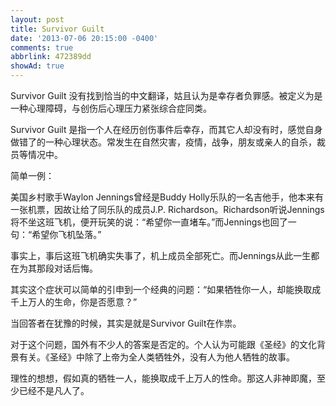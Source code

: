 ```yaml
---
layout: post
title: Survivor Guilt
date: '2013-07-06 20:15:00 -0400'
comments: true
abbrlink: 472389dd
showAd: true
---
```

Survivor Guilt 没有找到恰当的中文翻译，姑且认为是幸存者负罪感。被定义为是一种心理障碍，与创伤后心理压力紧张综合症同类。

Survivor Guilt 是指一个人在经历创伤事件后幸存，而其它人却没有时，感觉自身做错了的一种心理状态。常发生在自然灾害，疫情，战争，朋友或亲人的自杀，裁员等情况中。

简单一例：

美国乡村歌手Waylon Jennings曾经是Buddy Holly乐队的一名吉他手，他本来有一张机票，因故让给了同乐队的成员J.P. Richardson。Richardson听说Jennings将不坐这班飞机，便开玩笑的说：“希望你一直堵车。”而Jennings也回了一句：“希望你飞机坠落。”

事实上，事后这班飞机确实失事了，机上成员全部死亡。而Jennings从此一生都在为其那段对话后悔。


其实这个症状可以简单的引申到一个经典的问题：“如果牺牲你一人，却能换取成千上万人的生命，你是否愿意？”

当回答者在犹豫的时候，其实是就是Survivor Guilt在作祟。

对于这个问题，国外有不少人的答案是否定的。个人认为可能跟《圣经》的文化背景有关。《圣经》中除了上帝为全人类牺牲外，没有人为他人牺牲的故事。

理性的想想，假如真的牺牲一人，能换取成千上万人的性命。那这人非神即魔，至少已经不是凡人了。

